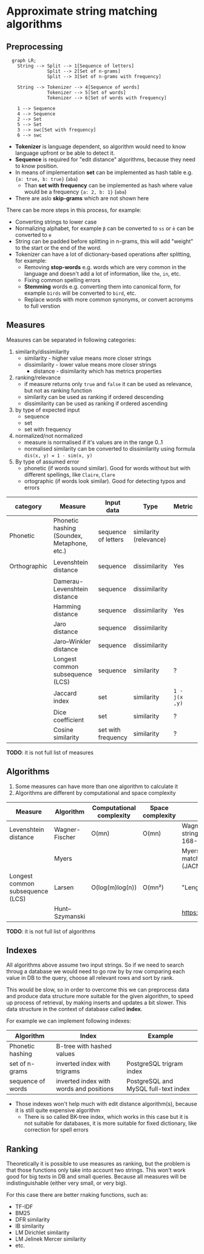 # Approximate string matching algorithms

## Preprocessing

```mermaid
  graph LR;
    String --> Split --> 1[Sequence of letters]
               Split --> 2[Set of n-grams]
               Split --> 3[Set of n-grams with frequency]

    String --> Tokenizer --> 4[Sequence of words]
               Tokenizer --> 5[Set of words]
               Tokenizer --> 6[Set of words with frequency]

    1 --> Sequence
    4 --> Sequence
    2 --> Set
    5 --> Set
    3 --> swc[Set with frequency]
    6 --> swc
```

- **Tokenizer** is language dependent, so algorithm would need to know language upfront or be able to detect it.
- **Sequence** is required for "edit distance" algorithms, because they need to know position.
- In means of implementation **set** can be implemented as hash table e.g. `{a: true, b: true}` (`aba`)
  - Than **set with frequency** can be implemented as hash where value would be a frequency `{a: 2, b: 1}` (`aba`)
- There are aslo **skip-grams** which are not shown here

There can be more steps in this process, for example:

- Converting strings to lower case
- Normalizing alphabet, for example `β` can be converted to `ss` or `è` can be converted to `e`
- String can be padded before splitting in n-grams, this will add "weight" to the start or the end of the word.
- Tokenizer can have a lot of dictionary-based operations after splitting, for example:
  - Removing **stop-words** e.g. words which are very common in the language and doesn't add a lot of information, like `the`, `in`, etc.
  - Fixing common spelling errors
  - **Stemming** words e.g. converting them into canonical form, for example `birds` will be converted to `bird`, etc.
  - Replace words with more common synonyms, or convert acronyms to full verstion

## Measures

Measures can be separated in following categories:

1. similarity/dissimilarity
   - similarity - higher value means more closer strings
   - dissimilarity - lower value means more closer strings
     - distance - disimilarity which has metrics properties
2. ranking/relevance
   - if measure returns only `true` and `false` it can be used as relevance, but not as ranking function
   - similarity can be used as ranking if ordered descending
   - dissimilarity can be used as ranking if ordered ascending
3. by type of expected input
   - sequence
   - set
   - set with frequency
4. normalized/not normalized
   - measure is normalised if it's values are in the range 0..1
   - normalised similarity can be converted to dissimilarity using formula `dis(x, y) = 1 - sim(x, y)`
5. By type of assumed error
   - phonetic (if words sound similar). Good for words without but with different spellings, like `Claire`, `Clare`
   - ortographic (if words look similar). Good for detecting typos and errors

| category     | Measure                                     | Input data          | Type                   | Metric        | Normalized                             |
| ------------ | ------------------------------------------- | ------------------- | ---------------------- | ------------- | -------------------------------------- |
| Phonetic     | Phonetic hashing (Soundex, Metaphone, etc.) | sequence of letters | similarity (relevance) |               | Yes                                    |
| Orthographic | Levenshtein distance                        | sequence            | dissimilarity          | Yes           | `l(x, y) / max(len(x), len(y))`        |
|              | Damerau-Levenshtein distance                | sequence            | dissimilarity          |               |                                        |
|              | Hamming distance                            | sequence            | dissimilarity          | Yes           |                                        |
|              | Jaro distance                               | sequence            | dissimilarity          |               |                                        |
|              | Jaro–Winkler distance                       | sequence            | dissimilarity          |               |                                        |
|              | Longest common subsequence (LCS)            | sequence            | similarity             | ?             | `len(lcs(x, y)) / max(len(x), len(y))` |
|              | Jaccard index                               | set                 | similarity             | `1 - j(x ,y)` | Yes                                    |
|              | Dice coefficient                            | set                 | similarity             | ?             | Yes                                    |
|              | Cosine similarity                           | set with frequency  | similarity             | ?             | Yes                                    |

**TODO**: it is not full list of measures

## Algorithms

1. Some measures can have more than one algorithm to calculate it
2. Algorithms are different by computational and space complexity

| Measure                          | Algorithm      | Computational complexity | Space complexity | Comment                                                                                                                                              |
| -------------------------------- | -------------- | ------------------------ | ---------------- | ---------------------------------------------------------------------------------------------------------------------------------------------------- |
| Levenshtein distance             | Wagner-Fischer | O(mn)                    | O(mn)            | Wagner, Robert A., and Michael J. Fischer. "The string-to-string correction problem." Journal of the ACM 21.1 (1974): 168-173                        |
|                                  | Myers          |                          |                  | Myers, Gene. "A fast bit-vector algorithm for approximate string matching based on dynamic programming." Journal of ACM (JACM) 46.3 (1999): 395-415. |
| Longest common subsequence (LCS) | Larsen         | O(log(m)log(n))          | O(mn²)           | "Length of Maximal Common Subsequences", K.S. Larsen                                                                                                 |
|                                  | Hunt–Szymanski |                          |                  | https://imada.sdu.dk/~rolf/Edu/DM823/E16/HuntSzymanski.pdf                                                                                           |

**TODO**: it is not full list of algorithms

## Indexes

All algorithms above assume two input strings. So if we need to search throug a database we would need to go row by by row comparing each value in DB to the query, choose all relevant rows and sort by rank.

This would be slow, so in order to overcome this we can preprocess data and produce data structure more suitable for the given algorithm, to speed up process of retrieval, by making inserts and updates a bit slower. This data structure in the context of database called **index**.

For example we can implement following indexes:

| Algorithm         | Index                                   | Example                              |
| ----------------- | --------------------------------------- | ------------------------------------ |
| Phonetic hashing  | B-tree with hashed values               |                                      |
| set of n-grams    | inverted index with trigrams            | PostgreSQL trigram index             |
| sequence of words | inverted index with words and positions | PostgreSQL and MySQL full-text index |

- Those indexes won't help much with edit distance algorithm(s), because it is still quite expensive algorithm
  - There is so called BK-tree index, which works in this case but it is not suitable for databases, it is more suitable for fixed dictionary, like correction for spell errors

## Ranking

Theoretically it is possible to use measures as ranking, but the problem is that those functions only take into account two strings. This won't work good for big texts in DB and small queries. Because all measures will be indistinguishable (either very small, or very big).

For this case there are better rnaking functions, such as:

- TF-IDF
- BM25
- DFR similarity
- IB similarity
- LM Dirichlet similarity
- LM Jelinek Mercer similarity
- etc.

